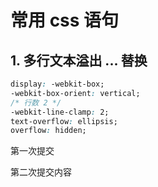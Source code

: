 # 常用 css 语句

## 1. 多行文本溢出 ... 替换

```css
display: -webkit-box;
-webkit-box-orient: vertical;
/* 行数 2 */
-webkit-line-clamp: 2;
text-overflow: ellipsis;
overflow: hidden;
```

第一次提交

第二次提交内容
